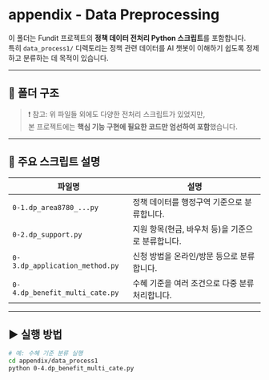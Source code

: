 # appendix - Data Preprocessing

이 폴더는 Fundit 프로젝트의 **정책 데이터 전처리 Python 스크립트**를 포함합니다.  
특히 `data_process1/` 디렉토리는 정책 관련 데이터를 AI 챗봇이 이해하기 쉽도록 정제하고 분류하는 데 목적이 있습니다.

---

## 📁 폴더 구조

> ❗ 참고: 위 파일들 외에도 다양한 전처리 스크립트가 있었지만,  
> 본 프로젝트에는 **핵심 기능 구현에 필요한 코드만 엄선하여 포함**했습니다.

---

## 📄 주요 스크립트 설명

| 파일명 | 설명 |
|--------|------|
| `0-1.dp_area8780_...py` | 정책 데이터를 행정구역 기준으로 분류합니다. |
| `0-2.dp_support.py` | 지원 항목(현금, 바우처 등)을 기준으로 분류합니다. |
| `0-3.dp_application_method.py` | 신청 방법을 온라인/방문 등으로 분류합니다. |
| `0-4.dp_benefit_multi_cate.py` | 수혜 기준을 여러 조건으로 다중 분류 처리합니다. |

---

## ▶ 실행 방법

```bash
# 예: 수혜 기준 분류 실행
cd appendix/data_process1
python 0-4.dp_benefit_multi_cate.py
